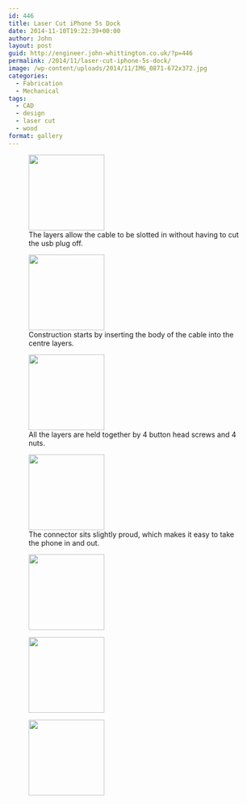 ```yaml
---
id: 446
title: Laser Cut iPhone 5s Dock
date: 2014-11-10T19:22:39+00:00
author: John
layout: post
guid: http://engineer.john-whittington.co.uk/?p=446
permalink: /2014/11/laser-cut-iphone-5s-dock/
image: /wp-content/uploads/2014/11/IMG_0871-672x372.jpg
categories:
  - Fabrication
  - Mechanical
tags:
  - CAD
  - design
  - laser cut
  - wood
format: gallery
---
```

<div id='gallery-9' class='gallery galleryid-446 gallery-columns-3 gallery-size-thumbnail'>
  <figure class='gallery-item'> 
  
  <div class='gallery-icon landscape'>
    <a href='http://localhost/2014/11/laser-cut-iphone-5s-dock/dsc_0081/'><img width="150" height="150" src="/assets/img/uploads/2014/11/DSC_0081-150x150.jpg" class="attachment-thumbnail size-thumbnail" alt="" loading="lazy" aria-describedby="gallery-9-448" /></a>
  </div><figcaption class='wp-caption-text gallery-caption' id='gallery-9-448'> The layers allow the cable to be slotted in without having to cut the usb plug off. </figcaption></figure><figure class='gallery-item'> 
  
  <div class='gallery-icon landscape'>
    <a href='http://localhost/2014/11/laser-cut-iphone-5s-dock/dsc_0082/'><img width="150" height="150" src="/assets/img/uploads/2014/11/DSC_0082-150x150.jpg" class="attachment-thumbnail size-thumbnail" alt="" loading="lazy" aria-describedby="gallery-9-449" /></a>
  </div><figcaption class='wp-caption-text gallery-caption' id='gallery-9-449'> Construction starts by inserting the body of the cable into the centre layers. </figcaption></figure><figure class='gallery-item'> 
  
  <div class='gallery-icon landscape'>
    <a href='http://localhost/2014/11/laser-cut-iphone-5s-dock/dsc_0083/'><img width="150" height="150" src="/assets/img/uploads/2014/11/DSC_0083-150x150.jpg" class="attachment-thumbnail size-thumbnail" alt="" loading="lazy" aria-describedby="gallery-9-450" /></a>
  </div><figcaption class='wp-caption-text gallery-caption' id='gallery-9-450'> All the layers are held together by 4 button head screws and 4 nuts. </figcaption></figure><figure class='gallery-item'> 
  
  <div class='gallery-icon landscape'>
    <a href='http://localhost/2014/11/laser-cut-iphone-5s-dock/img_0871/'><img width="150" height="150" src="/assets/img/uploads/2014/11/IMG_0871-150x150.jpg" class="attachment-thumbnail size-thumbnail" alt="" loading="lazy" aria-describedby="gallery-9-447" /></a>
  </div><figcaption class='wp-caption-text gallery-caption' id='gallery-9-447'> The connector sits slightly proud, which makes it easy to take the phone in and out. </figcaption></figure><figure class='gallery-item'> 
  
  <div class='gallery-icon landscape'>
    <a href='http://localhost/2014/11/laser-cut-iphone-5s-dock/dsc_0084/'><img width="150" height="150" src="/assets/img/uploads/2014/11/DSC_0084-150x150.jpg" class="attachment-thumbnail size-thumbnail" alt="" loading="lazy" /></a>
  </div></figure><figure class='gallery-item'> 
  
  <div class='gallery-icon portrait'>
    <a href='http://localhost/2014/11/laser-cut-iphone-5s-dock/dsc_0093/'><img width="150" height="150" src="/assets/img/uploads/2014/11/DSC_0093-150x150.jpg" class="attachment-thumbnail size-thumbnail" alt="" loading="lazy" /></a>
  </div></figure><figure class='gallery-item'> 
  
  <div class='gallery-icon landscape'>
    <a href='http://localhost/2014/11/laser-cut-iphone-5s-dock/dsc_0094/'><img width="150" height="150" src="/assets/img/uploads/2014/11/DSC_0094-150x150.jpg" class="attachment-thumbnail size-thumbnail" alt="" loading="lazy" /></a>
  </div></figure>
</div>